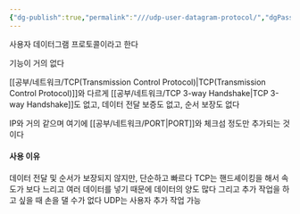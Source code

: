 ```yaml
---
{"dg-publish":true,"permalink":"///udp-user-datagram-protocol/","dgPassFrontmatter":true}
---
```



사용자 데이터그램 프로토콜이라고 한다

기능이 거의 없다

[[공부/네트워크/TCP(Transmission Control Protocol)\|TCP(Transmission Control Protocol)]]와 다르게 [[공부/네트워크/TCP 3-way Handshake\|TCP 3-way Handshake]]도 없고, 데이터 전달 보증도 없고, 순서 보장도 없다

IP와 거의 같으며 여기에 [[공부/네트워크/PORT\|PORT]]와 체크섬 정도만 추가되는 것이다

#### 사용 이유

데이터 전달 및 순서가 보장되지 않지만, 단순하고 빠르다
TCP는 핸드셰이킹을 해서 속도가 보다 느리고 여러 데이터를 넣기 때문에 데이터의 양도 많다
그리고 추가 작업을 하고  싶을 때 손을 댈 수가 없다
UDP는 사용자 추가 작업 가능